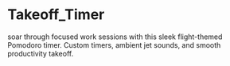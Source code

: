 # Takeoff_Timer
soar through focused work sessions with this sleek flight-themed Pomodoro timer. Custom timers, ambient jet sounds, and smooth productivity takeoff.
